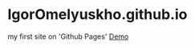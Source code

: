 # IgorOmelyuskho.github.io
my first site on 'Github Pages'
[Demo](https://igoromelyuskho.github.io/)
